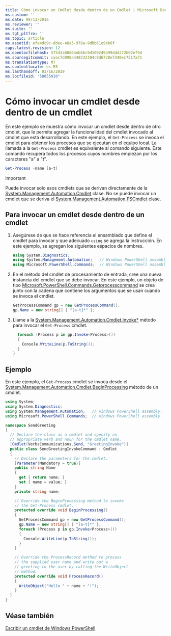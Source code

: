 ```yaml
---
title: Cómo invocar un Cmdlet desde dentro de un Cmdlet | Microsoft Docs
ms.custom: ''
ms.date: 09/13/2016
ms.reviewer: ''
ms.suite: ''
ms.tgt_pltfrm: ''
ms.topic: article
ms.assetid: efa4dc9c-ddee-46a3-978a-9dbb61e9bb6f
caps.latest.revision: 12
ms.openlocfilehash: 57543a88d04eb66c9d109249a99ddd272b02ef9d
ms.sourcegitcommit: caac7d098a448232304c9d6728e7340ec7517a71
ms.translationtype: MT
ms.contentlocale: es-ES
ms.lasthandoff: 03/16/2019
ms.locfileid: "58055910"
---
```

# <a name="how-to-invoke-a-cmdlet-from-within-a-cmdlet"></a>Cómo invocar un cmdlet desde dentro de un cmdlet

En este ejemplo se muestra cómo invocar un cmdlet desde dentro de otro cmdlet, que le permite agregar la funcionalidad del cmdlet invocado al cmdlet que está desarrollando. En este ejemplo, el `Get-Process` se invoca el cmdlet para obtener los procesos que se ejecutan en el equipo local. La llamada a la `Get-Process` cmdlet es equivalente al comando siguiente. Este comando recupera todos los procesos cuyos nombres empiezan por los caracteres "a" a "t".

```powershell
Get-Process -name [a-t]
```

> [!IMPORTANT]
> Puede invocar solo esos cmdlets que se derivan directamente de la [System.Management.Automation.Cmdlet](/dotnet/api/System.Management.Automation.Cmdlet) clase. No se puede invocar un cmdlet que se deriva el [System.Management.Automation.PSCmdlet](/dotnet/api/System.Management.Automation.PSCmdlet) clase.

## <a name="to-invoke-a-cmdlet-from-within-a-cmdlet"></a>Para invocar un cmdlet desde dentro de un cmdlet

1. Asegúrese de que se hace referencia el ensamblado que define el cmdlet para invocar y que adecuado `using` se agrega la instrucción. En este ejemplo, se agregan los siguientes espacios de nombres.

    ```csharp
    using System.Diagnostics;
    using System.Management.Automation;   // Windows PowerShell assembly.
    using Microsoft.PowerShell.Commands;  // Windows PowerShell assembly.
    ```

2. En el método del cmdlet de procesamiento de entrada, cree una nueva instancia del cmdlet que se debe invocar. En este ejemplo, un objeto de tipo [Microsoft.PowerShell.Commands.Getprocesscommand](/dotnet/api/Microsoft.PowerShell.Commands.GetProcessCommand) se crea junto con la cadena que contiene los argumentos que se usan cuando se invoca el cmdlet.

    ```csharp
    GetProcessCommand gp = new GetProcessCommand();
    gp.Name = new string[] { "[a-t]*" };
    ```

3. Llame a la [System.Management.Automation.Cmdlet.Invoke*](/dotnet/api/System.Management.Automation.Cmdlet.Invoke) método para invocar el `Get-Process` cmdlet.

    ```csharp
      foreach (Process p in gp.Invoke<Process>())
      {
        Console.WriteLine(p.ToString());
      }
    }
    ```

## <a name="example"></a>Ejemplo

En este ejemplo, el `Get-Process` cmdlet se invoca desde el [System.Management.Automation.Cmdlet.BeginProcessing](/dotnet/api/System.Management.Automation.Cmdlet.BeginProcessing) método de un cmdlet.

```csharp
using System;
using System.Diagnostics;
using System.Management.Automation;   // Windows PowerShell assembly.
using Microsoft.PowerShell.Commands;  // Windows PowerShell assembly.

namespace SendGreeting
{
  // Declare the class as a cmdlet and specify an
  // appropriate verb and noun for the cmdlet name.
  [Cmdlet(VerbsCommunications.Send, "GreetingInvoke")]
  public class SendGreetingInvokeCommand : Cmdlet
  {
    // Declare the parameters for the cmdlet.
    [Parameter(Mandatory = true)]
    public string Name
    {
      get { return name; }
      set { name = value; }
    }
    private string name;

    // Override the BeginProcessing method to invoke
    // the Get-Process cmdlet.
    protected override void BeginProcessing()
    {
      GetProcessCommand gp = new GetProcessCommand();
      gp.Name = new string[] { "[a-t]*" };
      foreach (Process p in gp.Invoke<Process>())
      {
        Console.WriteLine(p.ToString());
      }
    }

    // Override the ProcessRecord method to process
    // the supplied user name and write out a
    // greeting to the user by calling the WriteObject
    // method.
    protected override void ProcessRecord()
    {
      WriteObject("Hello " + name + "!");
    }
  }
}
```

## <a name="see-also"></a>Véase también

[Escribir un cmdlet de Windows PowerShell](./writing-a-windows-powershell-cmdlet.md)
